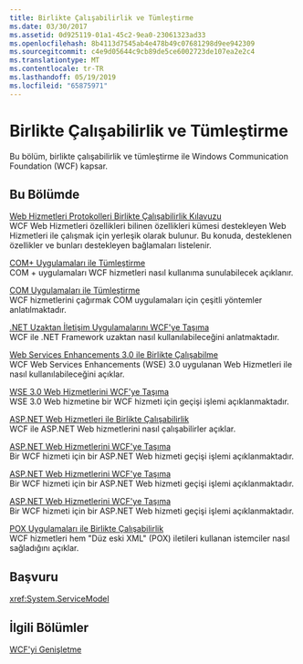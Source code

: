 ```yaml
---
title: Birlikte Çalışabilirlik ve Tümleştirme
ms.date: 03/30/2017
ms.assetid: 0d925119-01a1-45c2-9ea0-23061323ad33
ms.openlocfilehash: 8b4113d7545ab4e478b49c07681298d9ee942309
ms.sourcegitcommit: c4e9d05644c9cb89de5ce6002723de107ea2e2c4
ms.translationtype: MT
ms.contentlocale: tr-TR
ms.lasthandoff: 05/19/2019
ms.locfileid: "65875971"
---
```

# <a name="interoperability-and-integration"></a>Birlikte Çalışabilirlik ve Tümleştirme
Bu bölüm, birlikte çalışabilirlik ve tümleştirme ile Windows Communication Foundation (WCF) kapsar.  
  
## <a name="in-this-section"></a>Bu Bölümde  
 [Web Hizmetleri Protokolleri Birlikte Çalışabilirlik Kılavuzu](../../../../docs/framework/wcf/feature-details/web-services-protocols-interoperability-guide.md)  
 WCF Web Hizmetleri özellikleri bilinen özellikleri kümesi destekleyen Web Hizmetleri ile çalışmak için yerleşik olarak bulunur. Bu konuda, desteklenen özellikler ve bunları destekleyen bağlamaları listelenir.  
  
 [COM+ Uygulamaları ile Tümleştirme](../../../../docs/framework/wcf/feature-details/integrating-with-com-plus-applications.md)  
 COM + uygulamaları WCF hizmetleri nasıl kullanıma sunulabilecek açıklanır.  
  
 [COM Uygulamaları ile Tümleştirme](../../../../docs/framework/wcf/feature-details/integrating-with-com-applications.md)  
 WCF hizmetlerini çağırmak COM uygulamaları için çeşitli yöntemler anlatılmaktadır.  
  
 [.NET Uzaktan İletişim Uygulamalarını WCF'ye Taşıma](../../../../docs/framework/wcf/feature-details/migrating-net-remoting-applications-to-wcf.md)  
 WCF ile .NET Framework uzaktan nasıl kullanılabileceğini anlatmaktadır.  
  
 [Web Services Enhancements 3.0 ile Birlikte Çalışabilme](../../../../docs/framework/wcf/feature-details/interoperability-with-web-services-enhancements-3-0.md)  
 WCF Web Services Enhancements (WSE) 3.0 uygulanan Web Hizmetleri ile nasıl kullanılabileceğini açıklar.  
  
 [WSE 3.0 Web Hizmetlerini WCF'ye Taşıma](../../../../docs/framework/wcf/feature-details/migrating-wse-3-0-web-services-to-wcf.md)  
 WSE 3.0 Web hizmetine bir WCF hizmeti için geçişi işlemi açıklanmaktadır.  
  
 [ASP.NET Web Hizmetleri ile Birlikte Çalışabilirlik](../../../../docs/framework/wcf/feature-details/interop-with-aspnet-web-services.md)  
 WCF ile ASP.NET Web hizmetlerini nasıl çalışabilirler açıklar.  
  
 [ASP.NET Web Hizmetlerini WCF'ye Taşıma](../../../../docs/framework/wcf/feature-details/migrating-aspnet-web-services-to-wcf.md)  
 Bir WCF hizmeti için bir ASP.NET Web hizmeti geçişi işlemi açıklanmaktadır.  
  
 [ASP.NET Web Hizmetlerini WCF'ye Taşıma](../../../../docs/framework/wcf/feature-details/migrating-aspnet-web-services-to-wcf.md)  
 Bir WCF hizmeti için bir ASP.NET Web hizmeti geçişi işlemi açıklanmaktadır.  
  
 [ASP.NET Web Hizmetlerini WCF'ye Taşıma](../../../../docs/framework/wcf/feature-details/migrating-aspnet-web-services-to-wcf.md)  
 Bir WCF hizmeti için bir ASP.NET Web hizmeti geçişi işlemi açıklanmaktadır.  
  
 [POX Uygulamaları ile Birlikte Çalışabilirlik](../../../../docs/framework/wcf/feature-details/interoperability-with-pox-applications.md)  
 WCF hizmetleri hem "Düz eski XML" (POX) iletileri kullanan istemciler nasıl sağladığını açıklar.  
  
## <a name="reference"></a>Başvuru  
 <xref:System.ServiceModel>  
  
## <a name="related-sections"></a>İlgili Bölümler  
 [WCF'yi Genişletme](../../../../docs/framework/wcf/extending/index.md)
